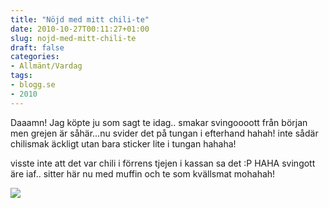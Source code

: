 ```yaml
---
title: "Nöjd med mitt chili-te"
date: 2010-10-27T00:11:27+01:00
slug: nojd-med-mitt-chili-te
draft: false
categories:
- Allmänt/Vardag
tags:
- blogg.se
- 2010
---
```

Daaamn! Jag köpte ju som sagt te idag.. smakar svingoooott från början men grejen är såhär...nu svider det på tungan i efterhand hahah! inte sådär chilismak äckligt utan bara sticker lite i tungan hahaha!  
  
visste inte att det var chili i förrens tjejen i kassan sa det :P HAHA svingott äre iaf.. sitter här nu med muffin och te som kvällsmat mohahah!  
  
  
![](/assets/images/blogg.se/dsc02874_114130380.jpg)